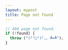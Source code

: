 ```yaml
---
layout: mypost
title: Page not found
---
```


```js
// 404 page not found.
if (!found) {
  throw ("(╯°□°)╯︵ ┻━┻");
}
```

